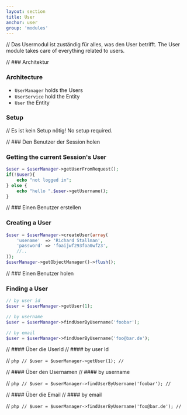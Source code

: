 ```yaml
---
layout: section
title: User
anchor: user
group: 'modules'
---
```


// Das Usermodul ist zuständig für alles, was den User betrifft.
The User module takes care of everything related to users.

// ### Architektur
### Architecture

* `UserManager` holds the Users
* `UserService` hold the Entity
* `User` the Entity

### Setup

// Es ist kein Setup nötig!
No setup required.

// ### Den Benutzer der Session holen
### Getting the current Session's User

```php
$user = $userManager->getUserFromRequest();
if(!$user){
	echo "not logged in";
} else {
	echo "hello ".$user->getUsername();
}
```

// ### Einen Benutzer erstellen
### Creating a User

```php
$user = $userManager->createUser(array(
	'usename'  => 'Richard Stallman',
	'password' => 'foaijwf293foa0wf23',
	//..
));
$userManager->getObjectManager()->flush();
```

// ### Einen Benutzer holen
### Finding a User

```php
// by user id
$user = $userManager->getUser(1);

// by username
$user = $userManager->findUserByUsername('foobar');

// by email
$user = $userManager->findUserByUsername('foo@bar.de');
```

// #### Über die UserId
// #### by user Id

// ```php
// $user = $userManager->getUser(1);
// ```

// #### Über den Usernamen
// #### by username

// ```php
// $user = $userManager->findUserByUsername('foobar');
// ```

// #### Über die Email
// #### by email

// ```php
// $user = $userManager->findUserByUsername('foo@bar.de');
// ```